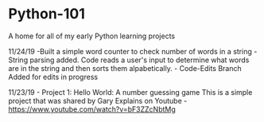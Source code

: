 # Python-101
A home for all of my early Python learning projects

11/24/19 -Built a simple word counter to check number of words in a string
         - String parsing added. Code reads a user's input to determine what words are in the string and then sorts them alpabetically. 
         - Code-Edits Branch Added for edits in progress

11/23/19 - Project 1: Hello World: A number guessing game
This is a simple project that was shared by Gary Explains on Youtube - https://www.youtube.com/watch?v=bF3ZZcNbtMg
